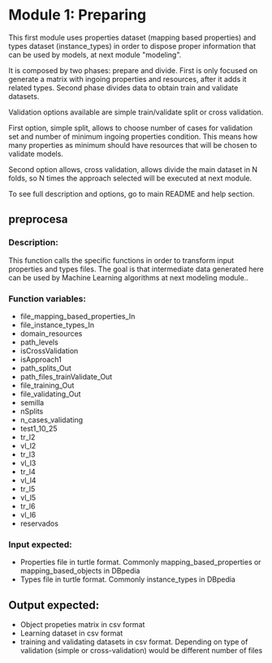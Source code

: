 # Module 1: Preparing

This first module uses properties dataset (mapping based properties) and types dataset (instance_types) in order to dispose proper information that can be used by models, at next module "modeling".

It is composed by two phases: prepare and divide. First is only focused on generate a matrix with ingoing properties and resources, after it adds it related types. Second phase divides data to obtain train and validate datasets.

Validation options available are simple train/validate split or cross validation.

First option, simple split, allows to choose number of cases for validation set and number of minimum ingoing properties condition. This means how many properties as minimum should have resources that will be chosen to validate models.

Second option allows, cross validation, allows divide the main dataset in N folds, so N times the approach selected will be executed at next module.

To see full description and options, go to main README and help section.

## preprocesa 
### Description:
This function calls the specific functions in order to transform input properties and types files. The goal is that intermediate data generated here can be used by Machine Learning algorithms at next modeling module..
### Function variables:
* file_mapping_based_properties_In
* file_instance_types_In
* domain_resources
* path_levels
* isCrossValidation
* isApproach1
* path_splits_Out
* path_files_trainValidate_Out
* file_training_Out
* file_validating_Out
* semilla
* nSplits
* n_cases_validating
* test1_10_25
* tr_l2
* vl_l2
* tr_l3
* vl_l3
* tr_l4
* vl_l4
* tr_l5
* vl_l5
* tr_l6
* vl_l6
* reservados
### Input expected:
* Properties file in turtle format. Commonly mapping_based_properties or mapping_based_objects in DBpedia
* Types file in turtle format. Commonly instance_types in DBpedia
## Output expected:
* Object propeties matrix in csv format
* Learning dataset in csv format
* training and validating datasets in csv format. Depending on type of validation (simple or cross-validation) would be different number of files


